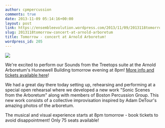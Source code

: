 ```yaml
---
author: cpmpercussion
comments: true
date: 2013-11-09 05:14:16+00:00
layout: post
link: https://ensembleevolution.wordpress.com/2013/11/09/2013118tomorrow-concert-at-arnold-arboretum/
slug: 2013118tomorrow-concert-at-arnold-arboretum
title: Tomorrow - concert at Arnold Arboretum!
wordpress_id: 205
---
```


![](https://ensembleevolution.files.wordpress.com/2013/11/cba30-sftt-small.jpg)

We're excited to perform our Sounds from the Treetops suite at the Arnold Arboretum's Hunnewell Building tomorrow evening at 8pm! [More info and tickets available here](https://my.arboretum.harvard.edu/Info.aspx?DayPlanner=1250&DayPlannerDate=11/9/2013)!  
  
We had a great day there today setting up, rehearsing and performing at a special open rehearsal where we developed a new work "Sonic Scenes from the Arboretum" along with members of Boston Percussion Group. This new work consists of a collective improvisation inspired by Adam DeTour's amazing photos of the arboretum.

The musical and visual experience starts at 8pm tomorrow - book tickets to avoid disappointment! Only 75 seats available!